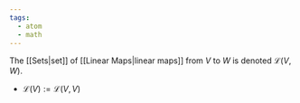 ```yaml
---
tags:
  - atom
  - math
---
```

The [[Sets|set]] of [[Linear Maps|linear maps]] from $V$ to $W$ is denoted $\mathcal{L}(V,W)$.
- $\mathcal{L}(V) := \mathcal{L}(V,V)$